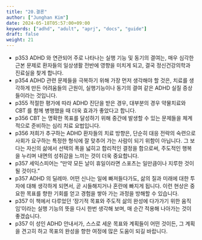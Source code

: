 ```yaml
---
title: "20.결론"
author: ["Junghan Kim"]
date: 2024-05-18T05:57:00+09:00
keywords: ["adhd", "adult", "aprj", "docs", "guide"]
draft: false
weight: 21
---
```


<!--more-->

-   p353 ADHD 와 연관되어 주로 나타나는 실행 기능 및 동기의 결여는, 매우 심각한 근본 문제로 환자들의 일상생활 전반에 영향을 미치게 되고, 결국 정신건강의학과 진료실을 찾게 합니다.
-   p354 ADHD 관련 문제들을 극복하기 위해 가장 먼저 생각해야 할 것은, 치료를 생각하게 만든 어려움들의 근원이, 실행기능이나 동기의 결여 같은 ADHD 실질 증상들이라는 것입니다.
-   p355 적절한 평가에 따라 ADHD 진단을 받은 경우, 대부분의 경우 약물치료와 CBT 를 함께 병행했을 때 더욱 효과가 좋았다고 합니다.
-   p356 CBT 는 명확한 목표를 달성하기 위해 중간에 발생할 수 있는 문제들을 체계적으로 준비하는 심리 치료 요법입니다.
-   p356 저희가 추구하는 ADHD 환자들의 치료 방향은, 단순히 대응 전략의 숙련으로 사회가 요구하는 특정한 형식에 잘 맞추어 가는 사람이 되기 위함이 아닙니다. 그 보다는 자신의 삶에서 선택의 폭을 넓히고 합리적인 결정을 함으로써, 주도적인 행복을 누리며 내면의 성취감을 느끼는 것이 더욱 중요합니다.
-   p357 세익스피어는 “만약 모든 날이 휴일이라면 스포츠는 일만큼이나 지루한 것이 될 것이다.”
-   p357 ADHD 의 딜레마. 어떤 신나는 일에 빠져들다가도, 삶의 질과 미래에 대한 투자에 대해 생각하게 되면서, 곧 시들해지거나 혼란에 빠지게 됩니다. 이런 현상은 중요한 목표를 향한 기회를 얻고 경험을 쌓아 가는 과정을 방해할 수 있습니다.
-   p357 이 책에서 다루었던 ‘장기적 목표와 주도적 삶의 완성에 다가가기 위한 움직임’이라는 실행 기능의 뜻을 다시 한번 생각해 보며, 매 순간 적용해 나아가는 것이 좋겠습니다.
-   p357 이 성인 ADHD 안내서가, 스스로 세운 목표와 계획들이 어떤 것이든, 그 계획을 견고히 하고 목표의 완성을 향한 여정에 많은 도움이 되길 바랍니다.
